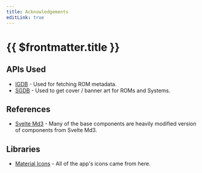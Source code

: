 ```yaml
---
title: Acknowledgements
editLink: true
---
```


# {{ $frontmatter.title }}

## APIs Used

 - [IGDB](https://www.igdb.com/) - Used for fetching ROM metadata.
 - [SGDB](https://steamgriddb.com/) - Used to get cover / banner art for ROMs and Systems.

## References

 - [Svelte Md3](https://ktibow.github.io/m3-svelte/) - Many of the base components are heavily modified version of components from Svelte Md3.

## Libraries

 - [Material Icons](https://fonts.google.com/icons) - All of the app's icons came from here.